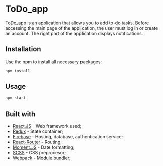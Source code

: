 # ToDo_app

ToDo_app is an application that allows you to add to-do tasks.
Before accessing the main page of the application, the user must log in or create an account. The right part of the application displays notifications.

## Installation

Use the npm to install all necessary packages:

```bash
npm install
```

## Usage

```bash
npm start
```

## Built with

* [React.JS](https://reactjs.org/) - Web framework used;
* [Redux](https://redux.js.org/) - State container;
* [Firebase](https://firebase.google.com/) - Hosting, database, authentication service;
* [React-Router](https://reactrouter.com/) - Routing;
* [Moment.JS](https://momentjs.com/) - Date formatting;
* [SCSS](https://sass-lang.com/) - CSS preprocesor;
* [Webpack](https://webpack.js.org/) - Module bundler;

